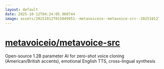 ```yaml
---
layout: default
date: 2025-10-12T04:24:05.960744
image: assets/20251012T015049951--metavoiceio--metavoice-src--20251012T023059041--cropped.png
---
```


# [metavoiceio/metavoice-src](https://github.com/metavoiceio/metavoice-src)

Open-source 1.2B parameter AI for zero-shot voice cloning (American/British accents), emotional English TTS, cross-lingual synthesis
